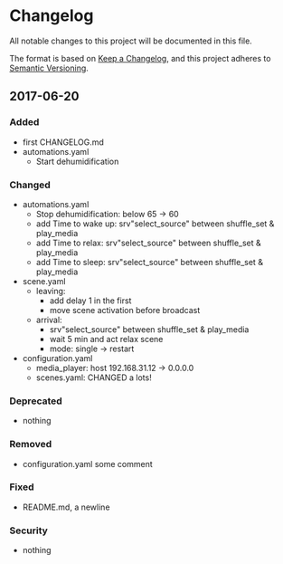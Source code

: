 # Changelog
All notable changes to this project will be documented in this file.

The format is based on [Keep a Changelog](https://keepachangelog.com/en/1.0.0/),
and this project adheres to [Semantic Versioning](https://semver.org/spec/v2.0.0.html).

## 2017-06-20
### Added
- first CHANGELOG.md
- automations.yaml
  + Start dehumidification
### Changed
- automations.yaml
  + Stop dehumidification: below 65 -> 60
  + add Time to wake up: srv"select_source" between shuffle_set & play_media
  + add Time to relax: srv"select_source" between shuffle_set & play_media
  + add Time to sleep: srv"select_source" between shuffle_set & play_media
- scene.yaml
  + leaving:
    + add delay 1 in the first
    + move scene activation before broadcast
  + arrival: 
    + srv"select_source" between shuffle_set & play_media
    + wait 5 min and act relax scene
    + mode: single -> restart
- configuration.yaml
  + media_player: host 192.168.31.12 -> 0.0.0.0
  + scenes.yaml: CHANGED a lots!
### Deprecated
- nothing
### Removed
- configuration.yaml
  some comment
### Fixed
- README.md, a newline
### Security
- nothing